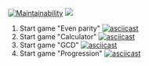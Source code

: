 [![Maintainability](https://api.codeclimate.com/v1/badges/866e256647efaa51bca1/maintainability)](https://codeclimate.com/github/korney197823/frontend-project-lvl1/maintainability)
![](https://github.com/korney197823/frontend-project-lvl1/.github/workflows/integration.yml/badge.svg)
1. Start game "Even parity"
[![asciicast](https://asciinema.org/a/PCxO4hBkSNGJItS48r1pru7ON.svg)](https://asciinema.org/a/PCxO4hBkSNGJItS48r1pru7ON) 
2. Start game "Calculator"
[![asciicast](https://asciinema.org/a/qiRSRYGodrzjfyJXb6E4pAtxq.svg)](https://asciinema.org/a/qiRSRYGodrzjfyJXb6E4pAtxq)
3. Start game "GCD"
[![asciicast](https://asciinema.org/a/s2QEjWnuv7r6srCKQycz5qzWT.svg)](https://asciinema.org/a/s2QEjWnuv7r6srCKQycz5qzWT)
4. Start game "Progression"
[![asciicast](https://asciinema.org/a/xEUlyrRNHWQ587lBD6ACczTew.svg)](https://asciinema.org/a/xEUlyrRNHWQ587lBD6ACczTew)